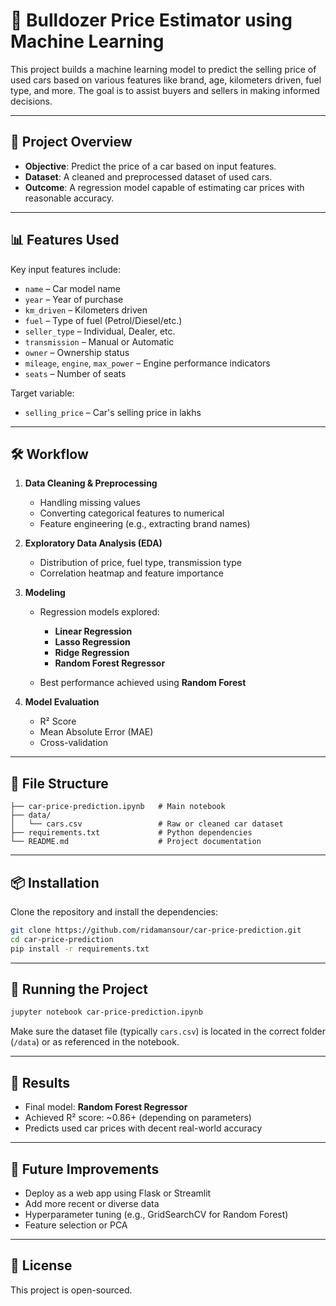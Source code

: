 # 🚜 Bulldozer Price Estimator using Machine Learning

This project builds a machine learning model to predict the selling price of used cars based on various features like brand, age, kilometers driven, fuel type, and more. The goal is to assist buyers and sellers in making informed decisions.

---

## 📌 Project Overview

* **Objective**: Predict the price of a car based on input features.
* **Dataset**: A cleaned and preprocessed dataset of used cars.
* **Outcome**: A regression model capable of estimating car prices with reasonable accuracy.

---

## 📊 Features Used

Key input features include:

* `name` – Car model name
* `year` – Year of purchase
* `km_driven` – Kilometers driven
* `fuel` – Type of fuel (Petrol/Diesel/etc.)
* `seller_type` – Individual, Dealer, etc.
* `transmission` – Manual or Automatic
* `owner` – Ownership status
* `mileage`, `engine`, `max_power` – Engine performance indicators
* `seats` – Number of seats

Target variable:

* `selling_price` – Car's selling price in lakhs

---

## 🛠 Workflow

1. **Data Cleaning & Preprocessing**

   * Handling missing values
   * Converting categorical features to numerical
   * Feature engineering (e.g., extracting brand names)

2. **Exploratory Data Analysis (EDA)**

   * Distribution of price, fuel type, transmission type
   * Correlation heatmap and feature importance

3. **Modeling**

   * Regression models explored:

     * **Linear Regression**
     * **Lasso Regression**
     * **Ridge Regression**
     * **Random Forest Regressor**
   * Best performance achieved using **Random Forest**

4. **Model Evaluation**

   * R² Score
   * Mean Absolute Error (MAE)
   * Cross-validation

---

## 📁 File Structure

```
├── car-price-prediction.ipynb   # Main notebook
├── data/
│   └── cars.csv                 # Raw or cleaned car dataset
├── requirements.txt             # Python dependencies
└── README.md                    # Project documentation
```

---

## 📦 Installation

Clone the repository and install the dependencies:

```bash
git clone https://github.com/ridamansour/car-price-prediction.git
cd car-price-prediction
pip install -r requirements.txt
```

---

## 🚀 Running the Project

```bash
jupyter notebook car-price-prediction.ipynb
```

Make sure the dataset file (typically `cars.csv`) is located in the correct folder (`/data`) or as referenced in the notebook.

---

## 📌 Results

* Final model: **Random Forest Regressor**
* Achieved R² score: \~0.86+ (depending on parameters)
* Predicts used car prices with decent real-world accuracy

---

## 🔮 Future Improvements

* Deploy as a web app using Flask or Streamlit
* Add more recent or diverse data
* Hyperparameter tuning (e.g., GridSearchCV for Random Forest)
* Feature selection or PCA

---

## 📄 License

This project is open-sourced.